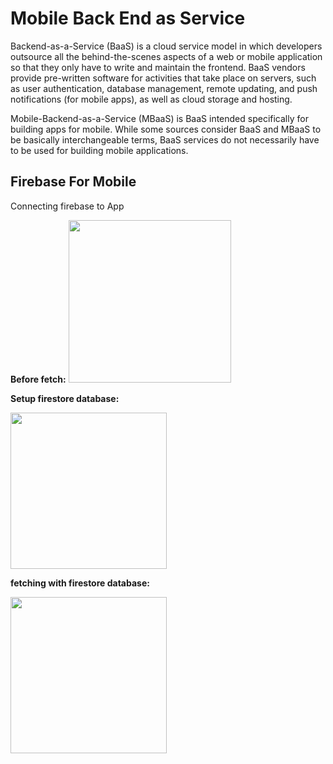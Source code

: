 # Mobile Back End as Service
Backend-as-a-Service (BaaS) is a cloud service model in which developers outsource all the behind-the-scenes aspects of a web or mobile application so that they only have to write and maintain the frontend. BaaS vendors provide pre-written software for activities that take place on servers, such as user authentication, database management, remote updating, and push notifications (for mobile apps), as well as cloud storage and hosting.

Mobile-Backend-as-a-Service (MBaaS) is BaaS intended specifically for building apps for mobile. While some sources consider BaaS and MBaaS to be basically interchangeable terms, BaaS services do not necessarily have to be used for building mobile applications.
## Firebase For Mobile
Connecting firebase to App

**Before fetch:**
<img src= "image/before_fetch.png" width="260">

**Setup firestore database:**

<img src= "image/database.png" width="250">

**fetching with firestore database:**

<img src= "image/fetch.png" width="250">


